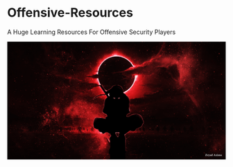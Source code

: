 # Offensive-Resources
A Huge Learning Resources For Offensive Security Players 

<img src="Offensive.png">
